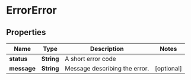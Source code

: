 
# ErrorError

## Properties
Name | Type | Description | Notes
------------ | ------------- | ------------- | -------------
**status** | **String** | A short error code | 
**message** | **String** | Message describing the error. |  [optional]



